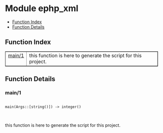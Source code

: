 

# Module ephp_xml #
* [Function Index](#index)
* [Function Details](#functions)

<a name="index"></a>

## Function Index ##


<table width="100%" border="1" cellspacing="0" cellpadding="2" summary="function index"><tr><td valign="top"><a href="#main-1">main/1</a></td><td>this function is here to generate the script for this project.</td></tr></table>


<a name="functions"></a>

## Function Details ##

<a name="main-1"></a>

### main/1 ###

<pre><code>
main(Args::[string()]) -&gt; integer()
</code></pre>
<br />

this function is here to generate the script for this project.

